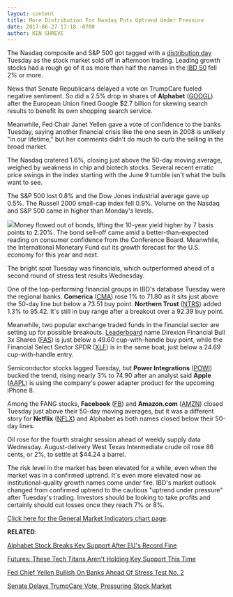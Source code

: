```yaml
---
layout: content
title: More Distribution For Nasdaq Puts Uptrend Under Pressure
date: 2017-06-27 17:18 -0700
author: KEN SHREVE
---
```






The Nasdaq composite and S&P 500 got tagged with a [distribution day](http://education.investors.com/lesson.aspx?id=735759&sourceid=735764) Tuesday as the stock market sold off in afternoon trading. Leading growth stocks had a rough go of it as more than half the names in the [IBD 50](https://www.investors.com/stock-lists/ibd-50/ibd-50-performance/) fell 2% or more.




News that Senate Republicans delayed a vote on TrumpCare fueled negative sentiment. So did a 2.5% drop in shares of **Alphabet** ([GOOGL](https://research.investors.com/quote.aspx?symbol=GOOGL)) after the European Union fined Google $2.7 billion for skewing search results to benefit its own shopping search service.


Meanwhile, Fed Chair Janet Yellen gave a vote of confidence to the banks Tuesday, saying another financial crisis like the one seen in 2008 is unlikely "in our lifetime," but her comments didn't do much to curb the selling in the broad market.


The Nasdaq cratered 1.6%, closing just above the 50-day moving average, weighed by weakness in chip and biotech stocks. Several recent erratic price swings in the index starting with the June 9 tumble isn't what the bulls want to see.


The S&P 500 lost 0.8% and the Dow Jones industrial average gave up 0.5%. The Russell 2000 small-cap index fell 0.9%. Volume on the Nasdaq and S&P 500 came in higher than Monday's levels.


![](https://www.investors.com/wp-content/uploads/2017/06/MP062717.png)Money flowed out of bonds, lifting the 10-year yield higher by 7 basis points to 2.20%. The bond sell-off came amid a better-than-expected reading on consumer confidence from the Conference Board. Meanwhile, the International Monetary Fund cut its growth forecast for the U.S. economy for this year and next.


The bright spot Tuesday was financials, which outperformed ahead of a second round of stress test results Wednesday.


One of the top-performing financial groups in IBD's database Tuesday were the regional banks. **Comerica** ([CMA](https://research.investors.com/quote.aspx?symbol=CMA)) rose 1% to 71.80 as it sits just above the 50-day line but below a 73.51 buy point. **Northern Trust** ([NTRS](https://research.investors.com/quote.aspx?symbol=NTRS)) added 1.3% to 95.42. It's still in buy range after a breakout over a 92.39 buy point.


Meanwhile, two popular exchange traded funds in the financial sector are setting up for possible breakouts. [Leaderboard](https://www.investors.com/leaderboard) name Direxion Financial Bull 3x Shares ([FAS](https://research.investors.com/quote.aspx?symbol=FAS)) is just below a 49.60 cup-with-handle buy point, while the Financial Select Sector SPDR ([XLF](https://research.investors.com/quote.aspx?symbol=XLF)) is in the same boat, just below a 24.69 cup-with-handle entry.


Semiconductor stocks lagged Tuesday, but **Power Integrations** ([POWI](https://research.investors.com/quote.aspx?symbol=POWI)) bucked the trend, rising nearly 3% to 74.90 after an analyst said **Apple** ([AAPL](https://research.investors.com/quote.aspx?symbol=AAPL)) is using the company's power adapter product for the upcoming iPhone 8.


Among the FANG stocks, **Facebook** ([FB](https://research.investors.com/quote.aspx?symbol=FB)) and **Amazon.com** ([AMZN](https://research.investors.com/quote.aspx?symbol=AMZN)) closed Tuesday just above their 50-day moving averages, but it was a different story for **Netflix** ([NFLX](https://research.investors.com/quote.aspx?symbol=NFLX)) and Alphabet as both names closed below their 50-day lines.


Oil rose for the fourth straight session ahead of weekly supply data Wednesday. August-delivery West Texas Intermediate crude oil rose 86 cents, or 2%, to settle at $44.24 a barrel.


The risk level in the market has been elevated for a while, even when the market was in a confirmed uptrend. It's even more elevated now as institutional-quality growth names come under fire. IBD's market outlook changed from confirmed uptrend to the cautious "uptrend under pressure" after Tuesday's trading. Investors should be looking to take profits and certainly should cut losses once they reach 7% or 8%.


[Click here for the General Market Indicators chart page](https://www.investors.com/wp-content/uploads/2017/06/IBD2706153041GMI.pdf).


**RELATED**:


[Alphabet Stock Breaks Key Support After EU's Record Fine](https://www.investors.com/news/technology/alphabets-google-fined-2-7-billion-by-eu-over-search-results/)


[Futures: These Tech Titans Aren't Holding Key Support This Time](https://www.investors.com/market-trend/stock-market-today/futures-stocks-try-to-regroup-after-alphabet-microsoft-join-apple-below-support/)


[Fed Chief Yellen Bullish On Banks Ahead Of Stress Test No. 2](https://www.investors.com/news/this-dow-stock-is-nearing-a-buy-point-ahead-of-bank-stress-test-no-2/)


[Senate Delays TrumpCare Vote, Pressuring Stock Market](https://www.investors.com/news/senate-delays-trumpcare-vote-pressuring-stock-market/)




